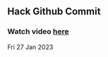 
 ## Hack Github Commit 
 ### Watch video <a href="https://www.youtube.com">here</a> 
 Fri 27 Jan 2023 
